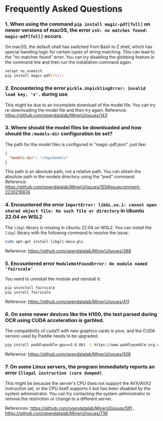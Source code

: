 # Frequently Asked Questions

### 1. When using the command `pip install magic-pdf[full]` on newer versions of macOS, the error `zsh: no matches found: magic-pdf[full]` occurs.

On macOS, the default shell has switched from Bash to Z shell, which has special handling logic for certain types of string matching. This can lead to the "no matches found" error. You can try disabling the globbing feature in the command line and then run the installation command again.

```bash
setopt no_nomatch
pip install magic-pdf[full]
```

### 2. Encountering the error `pickle.UnpicklingError: invalid load key, 'v'.` during use

This might be due to an incomplete download of the model file. You can try re-downloading the model file and then try again.
Reference: https://github.com/opendatalab/MinerU/issues/143

### 3. Where should the model files be downloaded and how should the `/models-dir` configuration be set?

The path for the model files is configured in "magic-pdf.json". just like:

```json
{
  "models-dir": "/tmp/models"
}
```

This path is an absolute path, not a relative path. You can obtain the absolute path in the models directory using the "pwd" command.
Reference: https://github.com/opendatalab/MinerU/issues/155#issuecomment-2230216874

### 4. Encountered the error `ImportError: libGL.so.1: cannot open shared object file: No such file or directory` in Ubuntu 22.04 on WSL2

The `libgl` library is missing in Ubuntu 22.04 on WSL2. You can install the `libgl` library with the following command to resolve the issue:

```bash
sudo apt-get install libgl1-mesa-glx
```

Reference: https://github.com/opendatalab/MinerU/issues/388

### 5. Encountered error `ModuleNotFoundError: No module named 'fairscale'`

You need to uninstall the module and reinstall it:

```bash
pip uninstall fairscale
pip install fairscale
```

Reference: https://github.com/opendatalab/MinerU/issues/411

### 6. On some newer devices like the H100, the text parsed during OCR using CUDA acceleration is garbled.

The compatibility of cuda11 with new graphics cards is poor, and the CUDA version used by Paddle needs to be upgraded.

```bash
pip install paddlepaddle-gpu==3.0.0b1 -i https://www.paddlepaddle.org.cn/packages/stable/cu123/
```

Reference: https://github.com/opendatalab/MinerU/issues/558

### 7. On some Linux servers, the program immediately reports an error `Illegal instruction (core dumped)`

This might be because the server's CPU does not support the AVX/AVX2 instruction set, or the CPU itself supports it but has been disabled by the system administrator. You can try contacting the system administrator to remove the restriction or change to a different server.

References: https://github.com/opendatalab/MinerU/issues/591 , https://github.com/opendatalab/MinerU/issues/736

